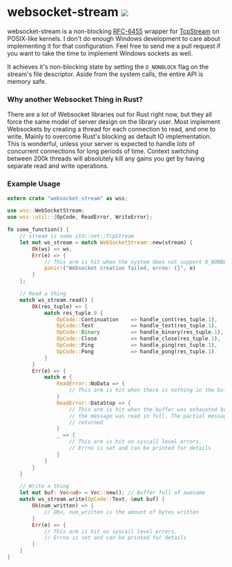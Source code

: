 websocket-stream [<img src="https://travis-ci.org/nathansizemore/websocket-stream.png?branch=master">](https://travis-ci.org/nathansizemore/websocket-stream)
================

websocket-stream is a non-blocking [RFC-6455](https://tools.ietf.org/html/rfc6455)
wrapper for [TcpStream](http://doc.rust-lang.org/std/net/struct.TcpStream.html)
on POSIX-like kernels. I don't do enough Windows development to care about
implementing it for that configuration. Feel free to send me a pull
request if you want to take the time to implement Windows sockets as well.

It achieves it's non-blocking state by setting the `O_NONBLOCK` flag on the
stream's file descriptor. Aside from the system calls, the entire API is
memory safe.

### Why another Websocket Thing in Rust?

There are a lot of Websocket libraries out for Rust right now, but they all
force the same model of server design on the library user. Most implement
Websockets by creating a thread for each connection to read, and one to write.
Mainly to overcome Rust's blocking as default IO implementation.
This is wonderful, unless your server is expected to handle *lots* of
concurrent connections for long periods of time. Context switching between
200k threads will absolutely kill any gains you get by having separate read and
write operations.

### Example Usage

~~~rust
extern crate "websocket-stream" as wss;

use wss::WebSocketStream;
use wss::util::{OpCode, ReadError, WriteError};

fn some_function() {
    // stream is some std::net::TcpStream
    let mut ws_stream = match WebSocketStream::new(stream) {
        Ok(ws) => ws,
        Err(e) => {
            // This arm is hit when the system does not support 0_NONBLOCK
            panic!("Websocket creation failed, errno: {}", e)
        }
    };

    // Read a thing
    match ws_stream.read() {
        Ok(res_tuple) => {
            match res_tuple.0 {
                OpCode::Continuation    => handle_cont(res_tuple.1),
                OpCode::Text            => handle_text(res_tuple.1),
                OpCode::Binary          => handle_binary(res_tuple.1),
                OpCode::Close           => handle_close(res_tuple.1),
                OpCode::Ping            => handle_ping(res_tuple.1),
                OpCode::Pong            => handle_pong(res_tuple.1)
            }
        }
        Err(e) => {
            match e {
                ReadError::NoData => {
                    // This arm is hit when there is nothing in the buffer
                }
                ReadError::DataStop => {
                    // This arm is hit when the buffer was exhausted before
                    // the message was read in full. The partial message is
                    // returned
                }
                _ => {
                    // This arm is hit on syscall level errors.
                    // Errno is set and can be printed for details
                }
            }
        }
    }

    // Write a thing
    let mut buf: Vec<u8> = Vec::new(); // Buffer full of awesome
    match ws_stream.write(OpCode::Text, &mut buf) {
        Ok(num_written) => {
            // Obv, num_written is the amount of bytes written
        }
        Err(e) => {
            // This arm is hit on syscall level errors.
            // Errno is set and can be printed for details
        }
    }
}
~~~
